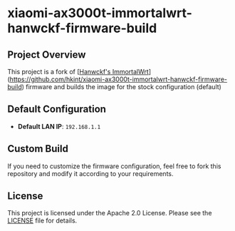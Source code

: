# xiaomi-ax3000t-immortalwrt-hanwckf-firmware-build

## Project Overview  

This project is a fork of [[Hanwckf's ImmortalWrt](https://github.com/hanwckf/immortalwrt-mt798x)](https://github.com/hkint/xiaomi-ax3000t-immortalwrt-hanwckf-firmware-build) firmware and builds the image for the stock configuration (default) 
## Default Configuration  

- **Default LAN IP**: `192.168.1.1`  

## Custom Build  

If you need to customize the firmware configuration, feel free to fork this repository and modify it according to your requirements. 

## License  

This project is licensed under the Apache 2.0 License. Please see the [LICENSE](LICENSE) file for details.
